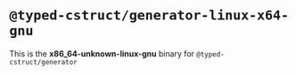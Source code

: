 # `@typed-cstruct/generator-linux-x64-gnu`

This is the **x86_64-unknown-linux-gnu** binary for `@typed-cstruct/generator`

